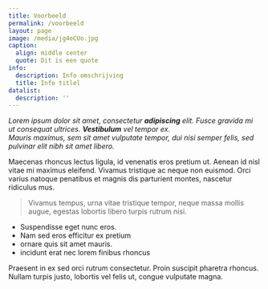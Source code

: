 ```yaml
---
title: Voorbeeld
permalink: /voorbeeld
layout: page
image: /media/jg4eCUo.jpg
caption:
  align: middle center
  quote: Dit is een quote
info:
  description: Info omschrijving
  title: Info titlel
datalist:
  description: ''
---
```

_Lorem ipsum dolor sit amet, consectetur **adipiscing** elit. Fusce gravida mi ut consequat ultrices. **Vestibulum** vel tempor ex._\
_Mauris maximus, sem sit amet vulputate tempor, dui nisi semper felis, sed pulvinar elit nibh sit amet libero._

Maecenas rhoncus lectus ligula, id venenatis eros pretium ut. Aenean id nisl vitae mi maximus eleifend. Vivamus tristique ac neque non euismod. Orci varius natoque penatibus et magnis dis parturient montes, nascetur ridiculus mus.

> Vivamus tempus, urna vitae tristique tempor, neque massa mollis augue, egestas lobortis libero turpis rutrum nisi.

* Suspendisse eget nunc eros.
* Nam sed eros efficitur ex pretium
* ornare quis sit amet mauris. 
* incidunt erat nec lorem finibus rhoncus

Praesent in ex sed orci rutrum consectetur. Proin suscipit pharetra rhoncus. Nullam turpis justo, lobortis vel felis ut, congue vulputate magna.
